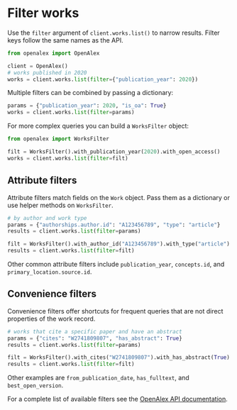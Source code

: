 # Filter works

Use the `filter` argument of `client.works.list()` to narrow results. Filter
keys follow the same names as the API.

```python
from openalex import OpenAlex

client = OpenAlex()
# works published in 2020
works = client.works.list(filter={"publication_year": 2020})
```

Multiple filters can be combined by passing a dictionary:

```python
params = {"publication_year": 2020, "is_oa": True}
works = client.works.list(filter=params)
```

For more complex queries you can build a `WorksFilter` object:

```python
from openalex import WorksFilter

filt = WorksFilter().with_publication_year(2020).with_open_access()
works = client.works.list(filter=filt)
```

## Attribute filters

Attribute filters match fields on the `Work` object. Pass them as a
dictionary or use helper methods on `WorksFilter`.

```python
# by author and work type
params = {"authorships.author.id": "A123456789", "type": "article"}
results = client.works.list(filter=params)

filt = WorksFilter().with_author_id("A123456789").with_type("article")
results = client.works.list(filter=filt)
```

Other common attribute filters include `publication_year`, `concepts.id`, and
`primary_location.source.id`.

## Convenience filters

Convenience filters offer shortcuts for frequent queries that are not direct
properties of the work record.

```python
# works that cite a specific paper and have an abstract
params = {"cites": "W2741809807", "has_abstract": True}
results = client.works.list(filter=params)

filt = WorksFilter().with_cites("W2741809807").with_has_abstract(True)
results = client.works.list(filter=filt)
```

Other examples are `from_publication_date`, `has_fulltext`, and
`best_open_version`.

For a complete list of available filters see the [OpenAlex API
documentation](https://docs.openalex.org/api-entities/works/filter-works).

